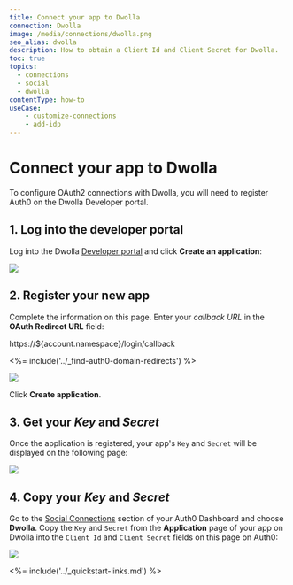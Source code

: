 ```yaml
---
title: Connect your app to Dwolla
connection: Dwolla
image: /media/connections/dwolla.png
seo_alias: dwolla
description: How to obtain a Client Id and Client Secret for Dwolla.
toc: true
topics:
  - connections
  - social
  - dwolla
contentType: how-to
useCase:
    - customize-connections
    - add-idp
---
```


# Connect your app to Dwolla

To configure OAuth2 connections with Dwolla, you will need to register Auth0 on the Dwolla Developer portal.

## 1. Log into the developer portal

Log into the Dwolla [Developer portal](https://uat.dwolla.com/applications) and click **Create an application**:

![](/media/articles/connections/social/dwolla/dwolla-1.png)

## 2. Register your new app

Complete the information on this page. Enter your <dfn data-key="callback">callback URL</dfn> in the **OAuth Redirect URL** field:

  https://${account.namespace}/login/callback

  <%= include('../_find-auth0-domain-redirects') %>

![](/media/articles/connections/social/dwolla/dwolla-2.png)

Click **Create application**.

## 3. Get your *Key* and *Secret*

Once the application is registered, your app's `Key` and `Secret` will be displayed on the following page:

![](/media/articles/connections/social/dwolla/dwolla-3.png)

## 4. Copy your *Key* and *Secret*

Go to the [Social Connections](${manage_url}/#/connections/social) section of your Auth0 Dashboard and choose **Dwolla**. Copy the `Key` and `Secret` from the **Application** page of your app on Dwolla into the `Client Id` and `Client Secret` fields on this page on Auth0:

![](/media/articles/connections/social/dwolla/dwolla-4.png)

<%= include('../_quickstart-links.md') %>

